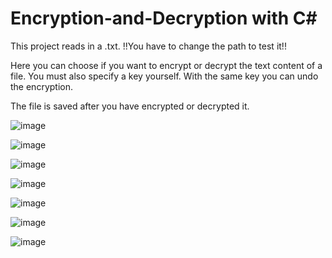 # Encryption-and-Decryption with C#

This project reads in a .txt. 
!!You have to change the path to test it!!


Here you can choose if you want to encrypt or decrypt the text content of a file. You must also specify a key yourself. With the same key you can undo the encryption. 

The file is saved after you have encrypted or decrypted it.


![image](https://github.com/MircoG95/Encryption-and-Decryption/assets/91058439/c05c6a7f-93c0-4aae-ada8-d811470fd6da)

![image](https://github.com/MircoG95/Encryption-and-Decryption/assets/91058439/84de5955-8766-4a1c-bfef-7a86cc048512)

![image](https://github.com/MircoG95/Encryption-and-Decryption/assets/91058439/3749d632-0331-46bc-bbfd-4e51c9c99317)

![image](https://github.com/MircoG95/Encryption-and-Decryption/assets/91058439/de78feec-8795-4231-8fdb-384bb27dde0a)

![image](https://github.com/MircoG95/Encryption-and-Decryption/assets/91058439/7fab0d05-bffc-4597-893a-253f74bee293)

![image](https://github.com/MircoG95/Encryption-and-Decryption/assets/91058439/45f2e73c-e4c4-4447-85e0-1506099816b6)

![image](https://github.com/MircoG95/Encryption-and-Decryption/assets/91058439/8d35e061-7dd2-4827-ab23-c893d26061e2)


